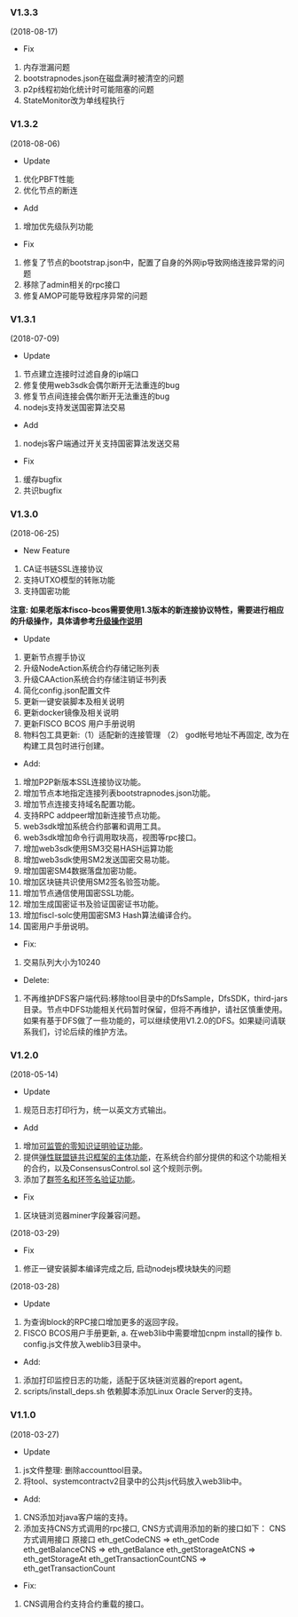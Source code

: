 ### V1.3.3

(2018-08-17)

* Fix
1. 内存泄漏问题
2. bootstrapnodes.json在磁盘满时被清空的问题
3. p2p线程初始化统计时可能阻塞的问题
4. StateMonitor改为单线程执行

### V1.3.2

(2018-08-06) 

* Update
1. 优化PBFT性能
2. 优化节点的断连

* Add
1. 增加优先级队列功能

* Fix
1. 修复了节点的bootstrap.json中，配置了自身的外网ip导致网络连接异常的问题
2. 移除了admin相关的rpc接口
3. 修复AMOP可能导致程序异常的问题

### V1.3.1

(2018-07-09)

* Update
1. 节点建立连接时过滤自身的ip端口
2. 修复使用web3sdk会偶尔断开无法重连的bug
3. 修复节点间连接会偶尔断开无法重连的bug
4. nodejs支持发送国密算法交易

* Add

1. nodejs客户端通过开关支持国密算法发送交易

* Fix
1. 缓存bugfix
2. 共识bugfix

### V1.3.0

(2018-06-25)

* New Feature
1. CA证书链SSL连接协议
2. 支持UTXO模型的转账功能
3. 支持国密功能

**注意: 如果老版本fisco-bcos需要使用1.3版本的新连接协议特性，需要进行相应的升级操作，具体请参考[升级操作说明](systemcontract/README.md)**

* Update 
1. 更新节点握手协议
2. 升级NodeAction系统合约存储记账列表
3. 升级CAAction系统合约存储注销证书列表
4. 简化config.json配置文件
5. 更新一键安装脚本及相关说明
6. 更新docker镜像及相关说明
7. 更新FISCO BCOS 用户手册说明
8. 物料包工具更新:（1）适配新的连接管理 （2） god帐号地址不再固定, 改为在构建工具包时进行创建。

* Add:
1. 增加P2P新版本SSL连接协议功能。
2. 增加节点本地指定连接列表bootstrapnodes.json功能。
3. 增加节点连接支持域名配置功能。
4. 支持RPC addpeer增加新连接节点功能。
5. web3sdk增加系统合约部署和调用工具。
6. web3sdk增加命令行调用取块高，视图等rpc接口。
7. 增加web3sdk使用SM3交易HASH运算功能
8. 增加web3sdk使用SM2发送国密交易功能。
9. 增加国密SM4数据落盘加密功能。
10. 增加区块链共识使用SM2签名验签功能。
11. 增加节点通信使用国密SSL功能。
12. 增加生成国密证书及验证国密证书功能。
13. 增加fiscl-solc使用国密SM3 Hash算法编译合约。
14. 国密用户手册说明。

* Fix:
1. 交易队列大小为10240

* Delete:
1. 不再维护DFS客户端代码:移除tool目录中的DfsSample，DfsSDK，third-jars目录。节点中DFS功能相关代码暂时保留，但将不再维护，请社区慎重使用。如果有基于DFS做了一些功能的，可以继续使用V1.2.0的DFS。如果疑问请联系我们，讨论后续的维护方法。

### V1.2.0

(2018-05-14)  

* Update

1. 规范日志打印行为，统一以英文方式输出。

* Add

1. 增加[可监管的零知识证明验证功能](doc/可监管的零知识证明说明.md)。
2. 提供[弹性联盟链共识框架的主体功能](doc/弹性联盟链共识框架说明文档.md)，在系统合约部分提供的和这个功能相关的合约，以及ConsensusControl.sol 这个规则示例。
3. 添加了[群签名和环签名验证功能](doc/启用_关闭群签名环签名ethcall.md)。

* Fix

1. 区块链浏览器miner字段兼容问题。

(2018-03-29)

* Fix

1. 修正一键安装脚本编译完成之后, 启动nodejs模块缺失的问题

(2018-03-28)  

* Update

1. 为查询block的RPC接口增加更多的返回字段。  
2. FISCO BCOS用户手册更新, a. 在web3lib中需要增加cnpm install的操作  b. config.js文件放入weblib3目录中。  

* Add:

1. 添加打印监控日志的功能，适配于区块链浏览器的report agent。  
2. scripts/install_deps.sh 依赖脚本添加Linux Oracle Server的支持。  

### V1.1.0

(2018-03-27)  
* Update  
1. js文件整理: 删除accounttool目录。
2. 将tool、systemcontractv2目录中的公共js代码放入web3lib中。 

* Add:
1. CNS添加对java客户端的支持。
2. 添加支持CNS方式调用的rpc接口, CNS方式调用添加的新的接口如下：
  CNS方式调用接口                 原接口
  eth_getCodeCNS             =>    eth_getCode
  eth_getBalanceCNS           =>    eth_getBalance
  eth_getStorageAtCNS         =>    eth_getStorageAt
  eth_getTransactionCountCNS   =>    eth_getTransactionCount

* Fix:
1. CNS调用合约支持合约重载的接口。  
